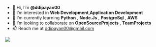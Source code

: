 - 👋 Hi, I’m <b>@ddipayan00</b>
- 👀 I’m interested in <b>Web Development</b>,<b>Application Development</b>
- 🌱 I’m currently learning <b>Python</b> , <b>Node.Js</b> , <b>PostgreSql</b> , <b>AWS</b>
- 💞️ I’m looking to collaborate on <b>OpenSourceProjects</b> , <b>TeamProjects</b>
- 📫 Reach me at ddipayan00@gmail.com
<img src="https://c1.sfdcstatic.com/content/dam/blogs/ca/Blog%20Posts/10-Technologies-of-the-Next-Decade-opengraph.png">
<!---
ddipayan00/ddipayan00 is a ✨ special ✨ repository because its `README.md` (this file) appears on your GitHub profile.
You can click the Preview link to take a look at your changes.
--->
